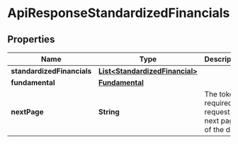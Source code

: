 
# ApiResponseStandardizedFinancials

## Properties
Name | Type | Description | Notes
------------ | ------------- | ------------- | -------------
**standardizedFinancials** | [**List&lt;StandardizedFinancial&gt;**](StandardizedFinancial.md) |  |  [optional]
**fundamental** | [**Fundamental**](Fundamental.md) |  |  [optional]
**nextPage** | **String** | The token required to request the next page of the data |  [optional]




